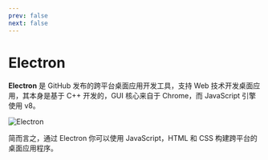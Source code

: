 ```yaml
---
prev: false
next: false
---
```


# Electron

**Electron** 是 GitHub 发布的跨平台桌面应用开发工具，支持 Web 技术开发桌面应用，其本身是基于 C++ 开发的，GUI 核心来自于 Chrome，而 JavaScript 引擎使用 v8。

<img :src="$withBase('/images/electron/electron.png')" alt="Electron">

简而言之，通过 Electron 你可以使用 JavaScript，HTML 和 CSS 构建跨平台的桌面应用程序。
